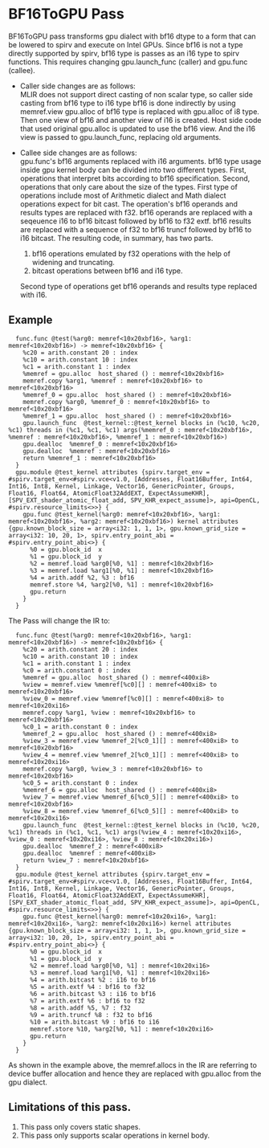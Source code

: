 # BF16ToGPU Pass


BF16ToGPU pass transforms gpu dialect with bf16 dtype to a form that can be lowered to
spirv and execute on Intel GPUs.
Since bf16 is not a type directly supported by spirv, bf16 type is passes as an i16 type to
spirv functions. This requires changing gpu.launch_func (caller) and gpu.func (callee).

* Caller side changes are as follows:  
MLIR does not support direct casting of non scalar type, so caller side casting from
bf16 type to i16 type bf16 is done indirectly by using memref.view
gpu.alloc of bf16 type is replaced with gpu.alloc of i8 type. Then one view of bf16 and
another view of i16 is created. Host side code that used original gpu.alloc is updated to
use the bf16 view. And the i16 view is passed to gpu.launch_func, replacing old arguments.

* Callee side changes are as follows:  
gpu.func's bf16 arguments replaced with i16 arguments. bf16 type usage inside gpu kernel body
can be divided into two different types. First, operations that interpret bits according to
bf16 specification. Second, operations that only care about the size of the types.
First type of operations include most of Arithmetic dialect and Math dialect operations
expect for bit cast. The operation's bf16 operands and results types are replaced with f32.
bf16 operands are replaced with a seqeuence i16 to bf16 bitcast followed by bf16 to f32 extf.
bf16 results are replaced with a sequence of f32 to bf16 truncf followed by bf16 to i16 bitcast.
The resulting code, in summary, has two parts.
    1) bf16 operations emulated by f32 operations with the help of widening and truncating.
    2) bitcast operations between bf16 and i16 type.

    Second type of operations get bf16 operands and results type replaced with i16.


## Example

```
  func.func @test(%arg0: memref<10x20xbf16>, %arg1: memref<10x20xbf16>) -> memref<10x20xbf16> {
    %c20 = arith.constant 20 : index
    %c10 = arith.constant 10 : index
    %c1 = arith.constant 1 : index
    %memref = gpu.alloc  host_shared () : memref<10x20xbf16>
    memref.copy %arg1, %memref : memref<10x20xbf16> to memref<10x20xbf16>
    %memref_0 = gpu.alloc  host_shared () : memref<10x20xbf16>
    memref.copy %arg0, %memref_0 : memref<10x20xbf16> to memref<10x20xbf16>
    %memref_1 = gpu.alloc  host_shared () : memref<10x20xbf16>
    gpu.launch_func  @test_kernel::@test_kernel blocks in (%c10, %c20, %c1) threads in (%c1, %c1, %c1) args(%memref_0 : memref<10x20xbf16>, %memref : memref<10x20xbf16>, %memref_1 : memref<10x20xbf16>)
    gpu.dealloc  %memref_0 : memref<10x20xbf16>
    gpu.dealloc  %memref : memref<10x20xbf16>
    return %memref_1 : memref<10x20xbf16>
  }
  gpu.module @test_kernel attributes {spirv.target_env = #spirv.target_env<#spirv.vce<v1.0, [Addresses, Float16Buffer, Int64, Int16, Int8, Kernel, Linkage, Vector16, GenericPointer, Groups, Float16, Float64, AtomicFloat32AddEXT, ExpectAssumeKHR], [SPV_EXT_shader_atomic_float_add, SPV_KHR_expect_assume]>, api=OpenCL, #spirv.resource_limits<>>} {
    gpu.func @test_kernel(%arg0: memref<10x20xbf16>, %arg1: memref<10x20xbf16>, %arg2: memref<10x20xbf16>) kernel attributes {gpu.known_block_size = array<i32: 1, 1, 1>, gpu.known_grid_size = array<i32: 10, 20, 1>, spirv.entry_point_abi = #spirv.entry_point_abi<>} {
      %0 = gpu.block_id  x
      %1 = gpu.block_id  y
      %2 = memref.load %arg0[%0, %1] : memref<10x20xbf16>
      %3 = memref.load %arg1[%0, %1] : memref<10x20xbf16>
      %4 = arith.addf %2, %3 : bf16
      memref.store %4, %arg2[%0, %1] : memref<10x20xbf16>
      gpu.return
    }
  }
```

The Pass will change the IR to:

```
  func.func @test(%arg0: memref<10x20xbf16>, %arg1: memref<10x20xbf16>) -> memref<10x20xbf16> {
    %c20 = arith.constant 20 : index
    %c10 = arith.constant 10 : index
    %c1 = arith.constant 1 : index
    %c0 = arith.constant 0 : index
    %memref = gpu.alloc  host_shared () : memref<400xi8>
    %view = memref.view %memref[%c0][] : memref<400xi8> to memref<10x20xbf16>
    %view_0 = memref.view %memref[%c0][] : memref<400xi8> to memref<10x20xi16>
    memref.copy %arg1, %view : memref<10x20xbf16> to memref<10x20xbf16>
    %c0_1 = arith.constant 0 : index
    %memref_2 = gpu.alloc  host_shared () : memref<400xi8>
    %view_3 = memref.view %memref_2[%c0_1][] : memref<400xi8> to memref<10x20xbf16>
    %view_4 = memref.view %memref_2[%c0_1][] : memref<400xi8> to memref<10x20xi16>
    memref.copy %arg0, %view_3 : memref<10x20xbf16> to memref<10x20xbf16>
    %c0_5 = arith.constant 0 : index
    %memref_6 = gpu.alloc  host_shared () : memref<400xi8>
    %view_7 = memref.view %memref_6[%c0_5][] : memref<400xi8> to memref<10x20xbf16>
    %view_8 = memref.view %memref_6[%c0_5][] : memref<400xi8> to memref<10x20xi16>
    gpu.launch_func  @test_kernel::@test_kernel blocks in (%c10, %c20, %c1) threads in (%c1, %c1, %c1) args(%view_4 : memref<10x20xi16>, %view_0 : memref<10x20xi16>, %view_8 : memref<10x20xi16>)
    gpu.dealloc  %memref_2 : memref<400xi8>
    gpu.dealloc  %memref : memref<400xi8>
    return %view_7 : memref<10x20xbf16>
  }
  gpu.module @test_kernel attributes {spirv.target_env = #spirv.target_env<#spirv.vce<v1.0, [Addresses, Float16Buffer, Int64, Int16, Int8, Kernel, Linkage, Vector16, GenericPointer, Groups, Float16, Float64, AtomicFloat32AddEXT, ExpectAssumeKHR], [SPV_EXT_shader_atomic_float_add, SPV_KHR_expect_assume]>, api=OpenCL, #spirv.resource_limits<>>} {
    gpu.func @test_kernel(%arg0: memref<10x20xi16>, %arg1: memref<10x20xi16>, %arg2: memref<10x20xi16>) kernel attributes {gpu.known_block_size = array<i32: 1, 1, 1>, gpu.known_grid_size = array<i32: 10, 20, 1>, spirv.entry_point_abi = #spirv.entry_point_abi<>} {
      %0 = gpu.block_id  x
      %1 = gpu.block_id  y
      %2 = memref.load %arg0[%0, %1] : memref<10x20xi16>
      %3 = memref.load %arg1[%0, %1] : memref<10x20xi16>
      %4 = arith.bitcast %2 : i16 to bf16
      %5 = arith.extf %4 : bf16 to f32
      %6 = arith.bitcast %3 : i16 to bf16
      %7 = arith.extf %6 : bf16 to f32
      %8 = arith.addf %5, %7 : f32
      %9 = arith.truncf %8 : f32 to bf16
      %10 = arith.bitcast %9 : bf16 to i16
      memref.store %10, %arg2[%0, %1] : memref<10x20xi16>
      gpu.return
    }
  }
```


As shown in the example above, the memref.allocs in the IR are referring to device buffer allocation and hence they are replaced with gpu.alloc from the gpu dialect.

## Limitations of this pass.


1. This pass only covers static shapes.
2. This pass only supports scalar operations in kernel body.
